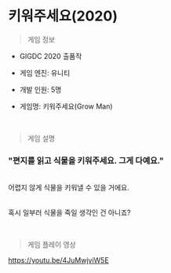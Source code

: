 # 키워주세요(2020)

> 게임 정보

* GIGDC 2020 출품작

* 게임 엔진: 유니티

* 개발 인원: 5명

* 게임명: 키워주세요(Grow Man)

<br>

> 게임 설명

### <b>"편지를 읽고 식물을 키워주세요. 그게 다예요."</b>

<br>
어렵지 않게 식물을 키워낼 수 있을 거에요.

<br>

<br>

혹시 일부러 식물을 죽일 생각인 건 아니죠?

<br>

> 게임 플레이 영상

https://youtu.be/4JuMwjviW5E

